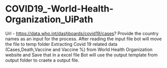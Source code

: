 # COVID19_-World-Health-Organization_UiPath

Url - https://data.who.int/dashboards/covid19/cases?
Provide the country names as an input for the process. After reading the input file bot will move the file to temp folder
Extracting Covid 19 related data (Cases,Death,Vaccine and Vaccine %) from World Health Organization website and Save that in a excel file
Bot will use the output template from output folder to craete a output file.
